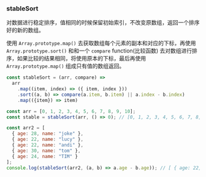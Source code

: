 ### stableSort

对数据进行稳定排序，值相同的时候保留初始索引，不改变原数组，返回一个排序好的新的数组。

使用 `Array.prototype.map()` 去获取数组每个元素的副本和对应的下标，再使用 `Array.prototype.sort()` 和和一个 `compare` function(比较函数) 去对数组进行排序，如果比较的结果相同，将使用原本的下标，最后再使用 `Array.prototype.map()` 组成只有值的数组返回。

```js
const stableSort = (arr, compare) => 
  arr
    .map((item, index) => ({ item, index }))
    .sort((a, b) => compare(a.item, b.item) || a.index - b.index)
    .map(({item}) => item)
```


```js
const arr = [0, 1, 2, 3, 4, 5, 6, 7, 8, 9, 10];
const stable = stableSort(arr, () => 0); // [0, 1, 2, 3, 4, 5, 6, 7, 8, 9, 10]

const arr2 = [
  { age: 28, name: "joke" },
  { age: 22, name: "lucy" },
  { age: 22, name: "andi" },
  { age: 30, name: "tom" },
  { age: 24, name: "TIM" }
];
console.log(stableSort(arr2, (a, b) => a.age - b.age)); // [ { age: 22, name: 'lucy' }, { age: 22, name: 'andi' }, { age: 24, name: 'TIM' }, { age: 28, name: 'joke' },{ age: 30, name: 'tom' } ]
```